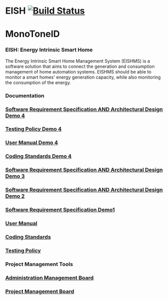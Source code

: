 # EISH [![Build Status](https://travis-ci.org/cos301-2019-se/EISH.svg?branch=master)](https://travis-ci.org/cos301-2019-se/EISH)
# MonoToneID
### EISH: Energy Intrinsic Smart Home
The Energy Intrinsic Smart Home Management System (EISHMS) is a software solution
that aims to connect the generation and consumption management of home automation systems. EISHMS should be able to monitor a smart homes' energy generation capacity, while also
monitoring the consumption of the energy.

### Documentation

### <a href="https://github.com/cos301-2019-se/EISH/blob/master/Documentation/SRS_EISHv2Demo4.pdf" target="_blank">Software Requirement Specification AND Architectural Design Demo 4</a>

### <a href="https://github.com/cos301-2019-se/EISH/blob/master/Documentation/testingPolicyVersion2demo4.pdf" target="_blank">Testing Policy Demo 4</a>

### <a href="https://github.com/cos301-2019-se/EISH/blob/master/Documentation/User_Manual.pdf" target="_blank">User Manual Demo 4</a>

### <a href="https://github.com/cos301-2019-se/EISH/blob/master/Documentation/CodingStandard.pdf" target="_blank">Coding Standards Demo 4</a>



### <a href="https://github.com/cos301-2019-se/EISH/blob/master/Documentation/SRS_EISHDemo3.pdf" target="_blank">Software Requirement Specification AND Architectural Design Demo 3</a>

### <a href="https://github.com/cos301-2019-se/EISH/blob/master/Documentation/SRS_EISH_Demo2.pdf" target="_blank">Software Requirement Specification AND Architectural Design Demo 2</a>

### <a href="https://github.com/cos301-2019-se/EISH/blob/master/Documentation/SRS_EISH.pdf" target="_blank">Software Requirement Specification Demo1</a>

### <a href="https://github.com/cos301-2019-se/EISH/blob/master/Documentation/User_Manual.pdf" target="_blank">User Manual</a>

### <a href="https://github.com/cos301-2019-se/EISH/blob/master/Documentation/CodingStandard.pdf" target="_blank">Coding Standards</a>

### <a href="https://github.com/cos301-2019-se/EISH/blob/master/Documentation/testingPolicyVersion2.pdf" target="_blank">Testing Policy</a>

### Project Management Tools

### <a href="https://trello.com/b/HwwqggZa/monotoneid" target="_blank">Administration Management Board</a>

### <a href="https://trello.com/b/zj2DTdGW/project-development" target="_blank">Project Management Board</a>
